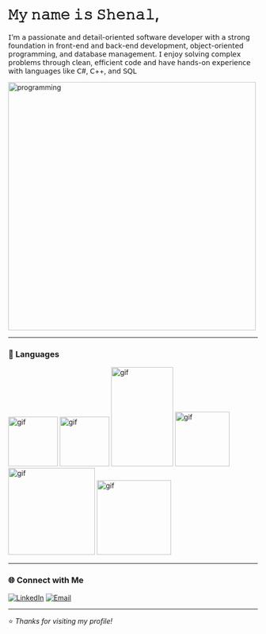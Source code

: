 #  𝙼𝚢 𝚗𝚊𝚖𝚎 𝚒𝚜 𝚂𝚑𝚎𝚗𝚊𝚕,

𝖨’𝗆 𝖺 𝗉𝖺𝗌𝗌𝗂𝗈𝗇𝖺𝗍𝖾 𝖺𝗇𝖽 𝖽𝖾𝗍𝖺𝗂𝗅-𝗈𝗋𝗂𝖾𝗇𝗍𝖾𝖽 𝗌𝗈𝖿𝗍𝗐𝖺𝗋𝖾 𝖽𝖾𝗏𝖾𝗅𝗈𝗉𝖾𝗋 𝗐𝗂𝗍𝗁 𝖺 𝗌𝗍𝗋𝗈𝗇𝗀 𝖿𝗈𝗎𝗇𝖽𝖺𝗍𝗂𝗈𝗇 𝗂𝗇 𝖿𝗋𝗈𝗇𝗍-𝖾𝗇𝖽 𝖺𝗇𝖽 𝖻𝖺𝖼𝗄-𝖾𝗇𝖽 𝖽𝖾𝗏𝖾𝗅𝗈𝗉𝗆𝖾𝗇𝗍, 𝗈𝖻𝗃𝖾𝖼𝗍-𝗈𝗋𝗂𝖾𝗇𝗍𝖾𝖽 𝗉𝗋𝗈𝗀𝗋𝖺𝗆𝗆𝗂𝗇𝗀, 𝖺𝗇𝖽 𝖽𝖺𝗍𝖺𝖻𝖺𝗌𝖾 𝗆𝖺𝗇𝖺𝗀𝖾𝗆𝖾𝗇𝗍. 𝖨 𝖾𝗇𝗃𝗈𝗒 𝗌𝗈𝗅𝗏𝗂𝗇𝗀 𝖼𝗈𝗆𝗉𝗅𝖾𝗑 𝗉𝗋𝗈𝖻𝗅𝖾𝗆𝗌 𝗍𝗁𝗋𝗈𝗎𝗀𝗁 𝖼𝗅𝖾𝖺𝗇, 𝖾𝖿𝖿𝗂𝖼𝗂𝖾𝗇𝗍 𝖼𝗈𝖽𝖾 𝖺𝗇𝖽 𝗁𝖺𝗏𝖾 𝗁𝖺𝗇𝖽𝗌-𝗈𝗇 𝖾𝗑𝗉𝖾𝗋𝗂𝖾𝗇𝖼𝖾 𝗐𝗂𝗍𝗁 𝗅𝖺𝗇𝗀𝗎𝖺𝗀𝖾𝗌 𝗅𝗂𝗄𝖾 𝖢#, 𝖢++, 𝖺𝗇𝖽 𝖲𝖰𝖫


<img src="https://github.com/user-attachments/assets/0e3c27c1-aa68-4853-8aba-bf4b369222e8" alt="programming" width="500">


---

### 🧰 Languages
<p>
<img src="https://stemettes.org/zine/wp-content/uploads/sites/3/2021/08/giphy-5.gif" width="100px" height="100px" alt="gif">

<img src="https://avatars.githubusercontent.com/u/121813859?s=200&v=4" width="100px" height="100px" length="100px" alt="gif">

<img src="https://cdnl.iconscout.com/lottie/premium/thumb/java-7145886-5806394.gif" width="125px" height="200px" alt="gif">

<img src="https://campuscode-site.s3-sa-east-1.amazonaws.com/newsletter/js_logoanimado_small.gif" width="110px" length="50px" alt="gif">

<img src="https://campuscode-site.s3-sa-east-1.amazonaws.com/newsletter/css1html+copy.gif" width="175px" length="250px" alt="gif">

<img src="https://uxwing.com/wp-content/themes/uxwing/download/brands-and-social-media/mysql-icon.svg" width="150px" alt="gif">




</p>


---

### 🌐 Connect with Me
[![LinkedIn](https://img.shields.io/badge/LinkedIn-0A66C2?style=for-the-badge&logo=linkedin&logoColor=white)](https://www.linkedin.com/in/shenal-warnapurage-b040162a1)
[![Email](https://img.shields.io/badge/Email-shenal430@gmail.com-D14836?style=for-the-badge&logo=gmail&logoColor=white)](mailto:shenal430@gmail.com)

---

⭐ *Thanks for visiting my profile!*

